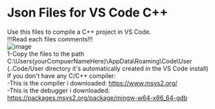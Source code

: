 # Json Files for VS Code C++
Use this files to compile a C++ project in VS Code. <br>
!!!Read each files comments!!! <br>
![image](https://user-images.githubusercontent.com/80979314/190543042-fd8a8293-366a-4e04-ae93-b55c4e23ce74.png) <br>
1-Copy the files to the path C:\Users\(yourCompuerNameHere)\AppData\Roaming\Code\User <br>
(..Code/User directory it's automatically created in the VS Code install) <br> 
If you don't have any C/C++ compiler: <br>
  -This is the compiler i downloaded: https://www.msys2.org/ <br>
  -This is the debugger i downloaded: https://packages.msys2.org/package/mingw-w64-x86_64-gdb
